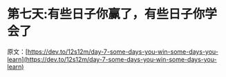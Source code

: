 # 第七天:有些日子你赢了，有些日子你学会了

原文：[https://dev.to/12s12m/day-7-some-days-you-win-some-days-you-learn](https://dev.to/12s12m/day-7-some-days-you-win-some-days-you-learn)